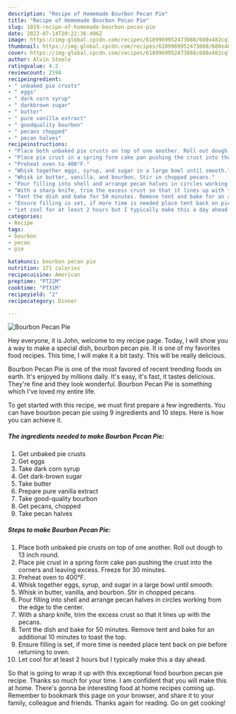 ```yaml
---
description: "Recipe of Homemade Bourbon Pecan Pie"
title: "Recipe of Homemade Bourbon Pecan Pie"
slug: 1819-recipe-of-homemade-bourbon-pecan-pie
date: 2022-07-14T20:22:36.496Z
image: https://img-global.cpcdn.com/recipes/6189969952473088/680x482cq70/bourbon-pecan-pie-recipe-main-photo.jpg
thumbnail: https://img-global.cpcdn.com/recipes/6189969952473088/680x482cq70/bourbon-pecan-pie-recipe-main-photo.jpg
cover: https://img-global.cpcdn.com/recipes/6189969952473088/680x482cq70/bourbon-pecan-pie-recipe-main-photo.jpg
author: Alvin Steele
ratingvalue: 4.2
reviewcount: 2594
recipeingredient:
- " unbaked pie crusts"
- " eggs"
- " dark corn syrup"
- " darkbrown sugar"
- " butter"
- " pure vanilla extract"
- " goodquality bourbon"
- " pecans chopped"
- " pecan halves"
recipeinstructions:
- "Place both unbaked pie crusts on top of one another. Roll out dough to 13 inch round."
- "Place pie crust in a spring form cake pan pushing the crust into the corners and leaving excess. Freeze for 30 minutes."
- "Preheat oven to 400°F."
- "Whisk together eggs, syrup, and sugar in a large bowl until smooth."
- "Whisk in butter, vanilla, and bourbon. Stir in chopped pecans."
- "Pour filling into shell and arrange pecan halves in circles working from the edge to the center."
- "With a sharp knife, trim the excess crust so that it lines up with the pecans."
- "Tent the dish and bake for 50 minutes. Remove tent and bake for an additional 10 minutes to toast the top."
- "Ensure filling is set, if more time is needed place tent back on pie before returning to oven."
- "Let cool for at least 2 hours but I typically make this a day ahead."
categories:
- Recipe
tags:
- bourbon
- pecan
- pie

katakunci: bourbon pecan pie 
nutrition: 171 calories
recipecuisine: American
preptime: "PT22M"
cooktime: "PT31M"
recipeyield: "2"
recipecategory: Dinner

---
```



![Bourbon Pecan Pie](https://img-global.cpcdn.com/recipes/6189969952473088/680x482cq70/bourbon-pecan-pie-recipe-main-photo.jpg)

Hey everyone, it is John, welcome to my recipe page. Today, I will show you a way to make a special dish, bourbon pecan pie. It is one of my favorites food recipes. This time, I will make it a bit tasty. This will be really delicious.



Bourbon Pecan Pie is one of the most favored of recent trending foods on earth. It's enjoyed by millions daily. It's easy, it's fast, it tastes delicious. They're fine and they look wonderful. Bourbon Pecan Pie is something which I've loved my entire life.


To get started with this recipe, we must first prepare a few ingredients. You can have bourbon pecan pie using 9 ingredients and 10 steps. Here is how you can achieve it.

<!--inarticleads1-->

##### The ingredients needed to make Bourbon Pecan Pie:

1. Get  unbaked pie crusts
1. Get  eggs
1. Take  dark corn syrup
1. Get  dark-brown sugar
1. Take  butter
1. Prepare  pure vanilla extract
1. Take  good-quality bourbon
1. Get  pecans, chopped
1. Take  pecan halves




<!--inarticleads2-->

##### Steps to make Bourbon Pecan Pie:

1. Place both unbaked pie crusts on top of one another. Roll out dough to 13 inch round.
1. Place pie crust in a spring form cake pan pushing the crust into the corners and leaving excess. Freeze for 30 minutes.
1. Preheat oven to 400°F.
1. Whisk together eggs, syrup, and sugar in a large bowl until smooth.
1. Whisk in butter, vanilla, and bourbon. Stir in chopped pecans.
1. Pour filling into shell and arrange pecan halves in circles working from the edge to the center.
1. With a sharp knife, trim the excess crust so that it lines up with the pecans.
1. Tent the dish and bake for 50 minutes. Remove tent and bake for an additional 10 minutes to toast the top.
1. Ensure filling is set, if more time is needed place tent back on pie before returning to oven.
1. Let cool for at least 2 hours but I typically make this a day ahead.




So that is going to wrap it up with this exceptional food bourbon pecan pie recipe. Thanks so much for your time. I am confident that you will make this at home. There's gonna be interesting food at home recipes coming up. Remember to bookmark this page on your browser, and share it to your family, colleague and friends. Thanks again for reading. Go on get cooking!
